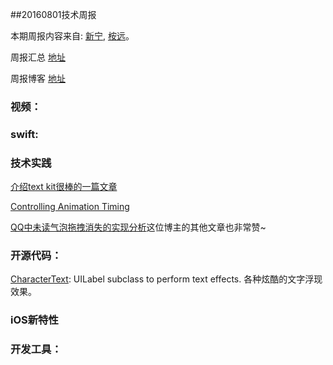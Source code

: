 
##20160801技术周报

本期周报内容来自: [新宁](https://github.com/SSSSSSnail), [桉远](https://github.com/AnYuan)。

周报汇总 [地址](https://github.com/BaiduHiDeviOS/iOS-Tech-Weekly)

周报博客 [地址](http://baiduhidevios.github.io/)


### 视频：



### swift:





### 技术实践
[介绍text kit很棒的一篇文章](https://www.raywenderlich.com/50151/text-kit-tutorial)

[Controlling Animation Timing](http://ronnqvi.st/controlling-animation-timing/)

[QQ中未读气泡拖拽消失的实现分析](http://kittenyang.com/drawablebubble/)这位博主的其他文章也非常赞~

### 开源代码：

[CharacterText](https://github.com/android1989/CharacterText): UILabel subclass to perform text effects. 各种炫酷的文字浮现效果。

### iOS新特性





### 开发工具：
